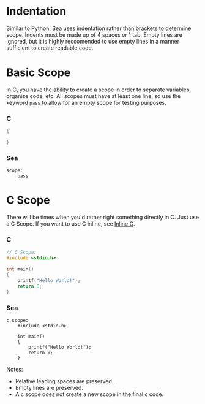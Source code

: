 # Indentation
Similar to Python, Sea uses indentation rather than brackets to determine scope. Indents must be made up of 4 spaces or 1 tab. Empty lines are ignored, but it is highly reccomended to use empty lines in a manner sufficient to create readable code.

# Basic Scope
In C, you have the ability to create a scope in order to separate variables, organize code, etc. All scopes must have at least one line, so use the keyword `pass` to allow for an empty scope for testing purposes.

### C
```c
{

}
```

### Sea
```sea
scope:
    pass
```

# C Scope
There will be times when you'd rather right something directly in C. Just use a C Scope. If you want to use C inline, see [Inline C](TO_BE_ADDED).

### C
```c
// C Scope:
#include <stdio.h>

int main()
{
    printf("Hello World!");
    return 0;
}
```

### Sea
```sea
c scope:
    #include <stdio.h>

    int main()
    {
        printf("Hello World!");
        return 0;
    }
```

Notes:
- Relative leading spaces are preserved.
- Empty lines are preserved.
- A c scope does not create a new scope in the final c code.
